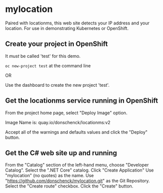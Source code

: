 # mylocation
Paired with locationms, this web site detects your IP address and your location. For use in demonstrating Kubernetes or OpenShift.

## Create your project in OpenShift
It *must* be called 'test' for this demo.

`oc new-project test` at the command line

OR

Use the dashboard to create the new project 'test'.

## Get the locationms service running in OpenShift

From the project home page, select "Deploy Image" option.

Image Name is: quay.io/donschenck/locationms:v2

Accept all of the warnings and defaults values and click the "Deploy" button.

## Get the C# web site up and running

From the "Catalog" section of the left-hand menu, choose "Developer Catalog".
Select the ".NET Core" catalog.
Click "Create Application"
Use "mylocation" (no quotes) as the name.
Use "https://github.com/donschenck/mylocation.git" as the Git Repository.
Select the "Create route" checkbox.
Click the "Create" button.
